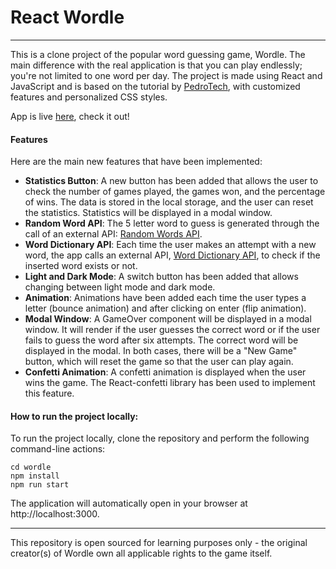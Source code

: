 # React Wordle

---

This is a clone project of the popular word guessing game, Wordle. The main difference with the real application is that you can play endlessly; you're not limited to one word per day. The project is made using React and JavaScript and is based on the tutorial by [PedroTech](https://github.com/machadop1407/Wordle-Clone-React), with customized features and personalized CSS styles.

App is live [here](https://alimarchi.github.io/wordle/), check it out!

#### Features

Here are the main new features that have been implemented:

- **Statistics Button**: A new button has been added that allows the user to check the number of games played, the games won, and the percentage of wins. The data is stored in the local storage, and the user can reset the statistics. Statistics will be displayed in a modal window.
- **Random Word API**: The 5 letter word to guess is generated through the call of an external API: [Random Words API](https://rapidapi.com/sheharyar566/api/random-words5).
- **Word Dictionary API**: Each time the user makes an attempt with a new word, the app calls an external API, [Word Dictionary API](https://rapidapi.com/twinword/api/word-dictionary), to check if the inserted word exists or not.
- **Light and Dark Mode**: A switch button has been added that allows changing between light mode and dark mode.
- **Animation**: Animations have been added each time the user types a letter (bounce animation) and after clicking on enter (flip animation).
- **Modal Window**: A GameOver component will be displayed in a modal window. It will render if the user guesses the correct word or if the user fails to guess the word after six attempts. The correct word will be displayed in the modal. In both cases, there will be a "New Game" button, which will reset the game so that the user can play again.
- **Confetti Animation**: A confetti animation is displayed when the user wins the game. The React-confetti library has been used to implement this feature.

#### How to run the project locally:

To run the project locally, clone the repository and perform the following command-line actions:

```
cd wordle
npm install
npm run start
```

The application will automatically open in your browser at http://localhost:3000.

---

This repository is open sourced for learning purposes only - the original creator(s) of Wordle own all applicable rights to the game itself.
